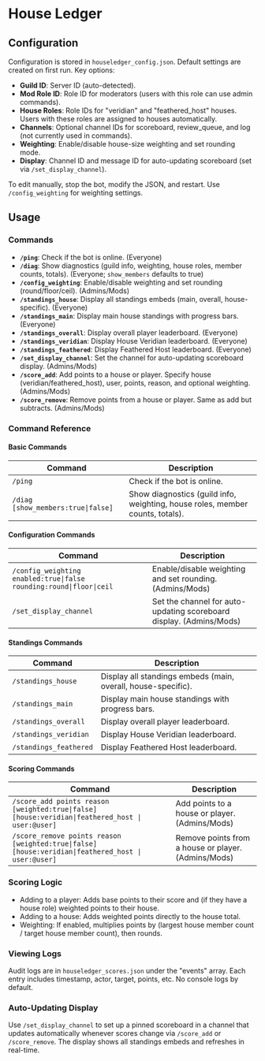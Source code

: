 # House Ledger

## Configuration

Configuration is stored in `houseledger_config.json`. Default settings are created on first run. Key options:

- **Guild ID**: Server ID (auto-detected).
- **Mod Role ID**: Role ID for moderators (users with this role can use admin commands).
- **House Roles**: Role IDs for "veridian" and "feathered_host" houses. Users with these roles are assigned to houses automatically.
- **Channels**: Optional channel IDs for scoreboard, review_queue, and log (not currently used in commands).
- **Weighting**: Enable/disable house-size weighting and set rounding mode.
- **Display**: Channel ID and message ID for auto-updating scoreboard (set via `/set_display_channel`).

To edit manually, stop the bot, modify the JSON, and restart. Use `/config_weighting` for weighting settings.

## Usage

### Commands

- **`/ping`**: Check if the bot is online. (Everyone)
- **`/diag`**: Show diagnostics (guild info, weighting, house roles, member counts, totals). (Everyone; `show_members` defaults to true)
- **`/config_weighting`**: Enable/disable weighting and set rounding (round/floor/ceil). (Admins/Mods)
- **`/standings_house`**: Display all standings embeds (main, overall, house-specific). (Everyone)
- **`/standings_main`**: Display main house standings with progress bars. (Everyone)
- **`/standings_overall`**: Display overall player leaderboard. (Everyone)
- **`/standings_veridian`**: Display House Veridian leaderboard. (Everyone)
- **`/standings_feathered`**: Display Feathered Host leaderboard. (Everyone)
- **`/set_display_channel`**: Set the channel for auto-updating scoreboard display. (Admins/Mods)
- **`/score_add`**: Add points to a house or player. Specify house (veridian/feathered_host), user, points, reason, and optional weighting. (Admins/Mods)
- **`/score_remove`**: Remove points from a house or player. Same as add but subtracts. (Admins/Mods)

### Command Reference

#### Basic Commands

| Command | Description |
|---------|-------------|
| `/ping` | Check if the bot is online. |
| `/diag [show_members:true\|false]` | Show diagnostics (guild info, weighting, house roles, member counts, totals). |

#### Configuration Commands

| Command | Description |
|---------|-------------|
| `/config_weighting enabled:true\|false rounding:round\|floor\|ceil` | Enable/disable weighting and set rounding. (Admins/Mods) |
| `/set_display_channel` | Set the channel for auto-updating scoreboard display. (Admins/Mods) |

#### Standings Commands

| Command | Description |
|---------|-------------|
| `/standings_house` | Display all standings embeds (main, overall, house-specific). |
| `/standings_main` | Display main house standings with progress bars. |
| `/standings_overall` | Display overall player leaderboard. |
| `/standings_veridian` | Display House Veridian leaderboard. |
| `/standings_feathered` | Display Feathered Host leaderboard. |

#### Scoring Commands

| Command | Description |
|---------|-------------|
| `/score_add points reason [weighted:true\|false] [house:veridian\|feathered_host \| user:@user]` | Add points to a house or player. (Admins/Mods) |
| `/score_remove points reason [weighted:true\|false] [house:veridian\|feathered_host \| user:@user]` | Remove points from a house or player. (Admins/Mods) |

### Scoring Logic

- Adding to a player: Adds base points to their score and (if they have a house role) weighted points to their house.
- Adding to a house: Adds weighted points directly to the house total.
- Weighting: If enabled, multiplies points by (largest house member count / target house member count), then rounds.

### Viewing Logs

Audit logs are in `houseledger_scores.json` under the "events" array. Each entry includes timestamp, actor, target, points, etc. No console logs by default.

### Auto-Updating Display

Use `/set_display_channel` to set up a pinned scoreboard in a channel that updates automatically whenever scores change via `/score_add` or `/score_remove`. The display shows all standings embeds and refreshes in real-time.
